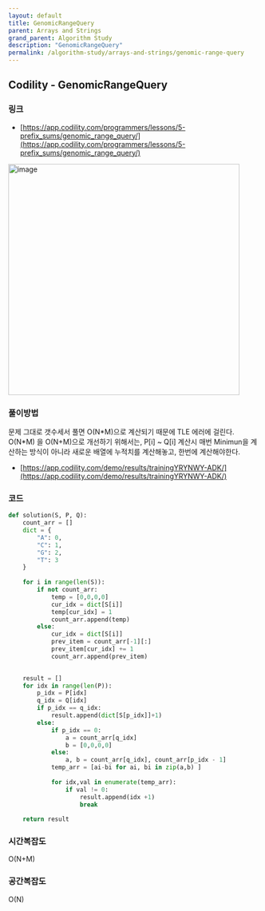 ```yaml
---
layout: default
title: GenomicRangeQuery
parent: Arrays and Strings
grand_parent: Algorithm Study
description: "GenomicRangeQuery"
permalink: /algorithm-study/arrays-and-strings/genomic-range-query
---
```


## Codility - GenomicRangeQuery
### 링크
- [https://app.codility.com/programmers/lessons/5-prefix_sums/genomic_range_query/](https://app.codility.com/programmers/lessons/5-prefix_sums/genomic_range_query/)

<img width="463" alt="image" src="https://user-images.githubusercontent.com/39396725/210314106-c36e96b4-7a03-4bc4-87df-2577dd428256.png">

### 풀이방법
문제 그대로 갯수세서 풀면 O(N\*M)으로 계산되기 때문에 TLE 에러에 걸린다. 
 O(N\*M) 을 O(N+M)으로 개선하기 위해서는, P[i] ~ Q[i] 계산시 매번 Minimun을 계산하는 방식이 아니라 새로운 배열에 누적치를 계산해놓고, 한번에 계산해야한다. 

- [https://app.codility.com/demo/results/trainingYRYNWY-ADK/](https://app.codility.com/demo/results/trainingYRYNWY-ADK/)
### 코드 
```python
def solution(S, P, Q):
    count_arr = []
    dict = {
        "A": 0,
        "C": 1,
        "G": 2,
        "T": 3
    }
    
    for i in range(len(S)):
        if not count_arr:
            temp = [0,0,0,0]
            cur_idx = dict[S[i]]
            temp[cur_idx] = 1
            count_arr.append(temp)
        else: 
            cur_idx = dict[S[i]]
            prev_item = count_arr[-1][:]
            prev_item[cur_idx] += 1
            count_arr.append(prev_item)
    

    result = []
    for idx in range(len(P)):
        p_idx = P[idx]
        q_idx = Q[idx]
        if p_idx == q_idx:
            result.append(dict[S[p_idx]]+1)
        else:
            if p_idx == 0:
                a = count_arr[q_idx]
                b = [0,0,0,0]
            else:
                a, b = count_arr[q_idx], count_arr[p_idx - 1]
            temp_arr = [ai-bi for ai, bi in zip(a,b) ]
            
            for idx,val in enumerate(temp_arr):
                if val != 0:
                    result.append(idx +1)
                    break
            
    return result         
```

### 시간복잡도
O(N+M)

### 공간복잡도
O(N)
